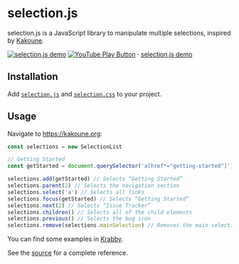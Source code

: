 # selection.js

selection.js is a JavaScript library to manipulate multiple selections, inspired by [Kakoune].

[Kakoune]: https://kakoune.org

[![selection.js demo](https://img.youtube.com/vi_webp/KIsOSIQXAVU/maxresdefault.webp)](https://youtu.be/KIsOSIQXAVU "YouTube – selection.js demo")
[![YouTube Play Button](https://www.iconfinder.com/icons/317714/download/png/16)](https://youtu.be/KIsOSIQXAVU) · [selection.js demo](https://youtu.be/KIsOSIQXAVU)

## Installation

Add [`selection.js`](src/selection.js) and [`selection.css`](src/selection.css) to your project.

## Usage

Navigate to <https://kakoune.org>:

``` javascript
const selections = new SelectionList

// Getting Started
const getStarted = document.querySelector('a[href*="getting-started"]')

selections.add(getStarted) // Selects “Getting Started”
selections.parent(2) // Selects the navigation section
selections.select('a') // Selects all links
selections.focus(getStarted) // Selects “Getting Started”
selections.next(2) // Selects “Issue Tracker”
selections.children() // Selects all of the child elements
selections.previous() // Selects the bug icon
selections.remove(selections.mainSelection) // Removes the main selection
```

You can find some examples in [Krabby].

[Krabby]: https://krabby.netlify.com

See the [source](src/selection.js) for a complete reference.
